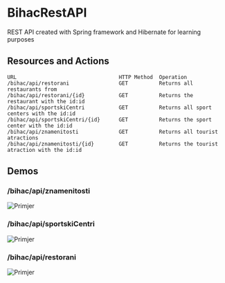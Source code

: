 # BihacRestAPI
REST API created with Spring framework and Hibernate for learning purposes

## Resources and Actions

    URL                                 HTTP Method  Operation
    /bihac/api/restorani                GET          Returns all restaurants from
    /bihac/api/restorani/{id}           GET          Returns the restaurant with the id:id
    /bihac/api/sportskiCentri           GET          Returns all sport centers with the id:id
    /bihac/api/sportskiCentri/{id}      GET          Returns the sport center with the id:id
    /bihac/api/znamenitosti             GET          Returns all tourist atractions
    /bihac/api/znamenitosti/{id}        GET          Returns the tourist atraction with the id:id
    
## Demos

### /bihac/api/znamenitosti 
![Primjer](https://image.prntscr.com/image/FThFkpdYQNGomBBiHfcqJw.png)

### /bihac/api/sportskiCentri
![Primjer](https://image.prntscr.com/image/q7lxLd94SzSC0jOxnDoocQ.png)

### /bihac/api/restorani
![Primjer](https://image.prntscr.com/image/ilCFft2kQIKICinY4zrPFw.png)

    

